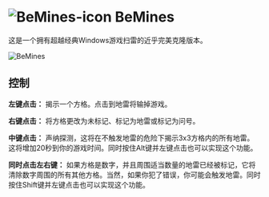 # ![BeMines-icon](BeMines_icon.png "BeMines") BeMines

这是一个拥有超越经典Windows游戏扫雷的近乎完美克隆版本。

![BeMines](BeMines_screenshot.png "BeMines")

## 控制

**左键点击：** 揭示一个方格。点击到地雷将输掉游戏。

**右键点击：** 将方格更改为未标记、标记为地雷或标记为问号。

**中键点击：** 声纳探测，这将在不触发地雷的危险下揭示3x3方格内的所有地雷。这将增加20秒到你的游戏时间。同时按住Alt键并左键点击也可以实现这个功能。

**同时点击左右键：** 如果方格是数字，并且周围适当数量的地雷已经被标记，它将清除数字周围的所有其他方格。当然，如果你犯了错误，你可能会触发地雷。同时按住Shift键并左键点击也可以实现这个功能。
